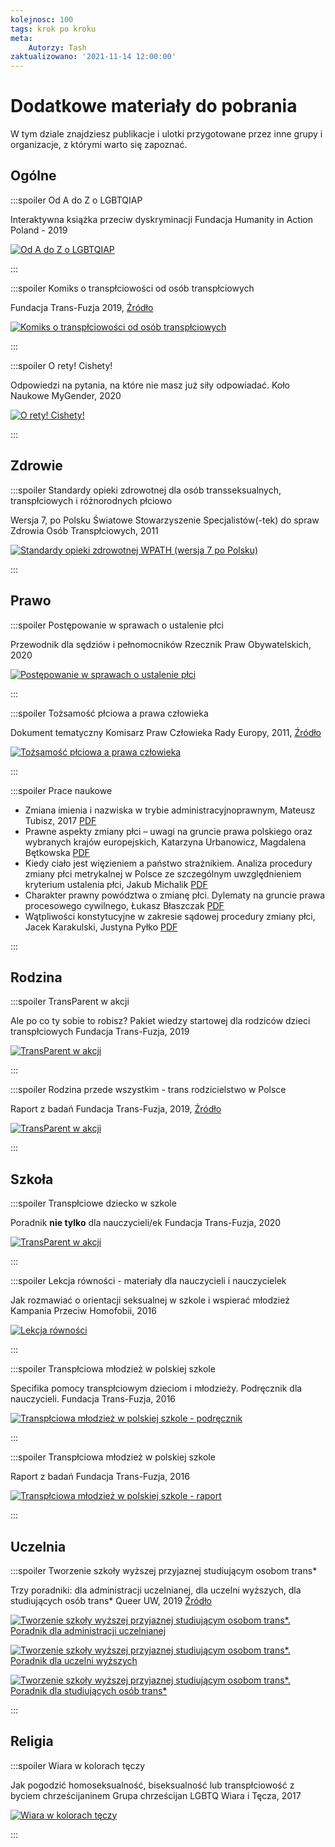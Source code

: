 ```yaml
---
kolejnosc: 100
tags: krok po kroku
meta: 
    Autorzy: Tash
zaktualizowano: '2021-11-14 12:00:00'
---
```

# Dodatkowe materiały do pobrania

W tym dziale znajdziesz publikacje i ulotki przygotowane przez inne grupy i organizacje, z którymi warto się zapoznać.
<!--more-->

## Ogólne

:::spoiler Od A do Z o LGBTQIAP

Interaktywna książka przeciw dyskryminacji
Fundacja Humanity in Action Poland - 2019


[![Od A do Z o LGBTQIAP](/media/docs/faq/20_updated_LGBT_book_OdAdoZoLGBTQIAP.jpg)](/media/docs/faq/20_updated_LGBT_book_OdAdoZoLGBTQIAP.pdf)

:::

:::spoiler Komiks o transpłciowości od osób transpłciowych

Fundacja Trans-Fuzja 2019, [Źródło](http://transfuzja.org/pl/artykuly/publikacje/wydalismy_komiks_o_transplciowosci.htm)

[![Komiks o transpłciowości od osób transpłciowych](/media/docs/faq/komix_plmin.jpg)](/media/docs/faq/komix_plmin.pdf)

:::

:::spoiler O rety! Cishety!

Odpowiedzi na pytania, na które nie masz już siły odpowiadać.
Koło Naukowe MyGender, 2020

[![O rety! Cishety!](/media/docs/faq/O%20rety!%20Cishety!.jpg)](/media/docs/faq/O%20rety!%20Cishety!.pdf)

:::

## Zdrowie

:::spoiler Standardy opieki zdrowotnej dla osób transseksualnych, transpłciowych i różnorodnych płciowo

Wersja 7, po Polsku
Światowe Stowarzyszenie Specjalistów(-tek) do spraw Zdrowia Osób Transpłciowych, 2011

[![Standardy opieki zdrowotnej WPATH (wersja 7 po Polsku)](/media/docs/standardy/SOC%20V7_Polish.jpg)](/media/docs/standardy/SOC%20V7_Polish.pdf)

:::

## Prawo

:::spoiler Postępowanie w sprawach o ustalenie płci

Przewodnik dla sędziów i pełnomocników
Rzecznik Praw Obywatelskich, 2020

[![Postępowanie w sprawach o ustalenie płci](/media/docs/prawo/Postepowania_w_sprawach_o_ustalenie_plci.jpg)](/media/docs/prawo/Postepowania_w_sprawach_o_ustalenie_plci.pdf)

:::

:::spoiler Tożsamość płciowa a prawa człowieka

Dokument tematyczny
Komisarz Praw Człowieka Rady Europy, 2011, [Źródło](http://transfuzja.org/pl/artykuly/publikacje/dokument_tematyczny_komisarza_praw_czlowieka_rady_europy_tozsamosc_plciowa_a.htm)

[![Tożsamość płciowa a prawa człowieka](/media/docs/prawo/hberg_pol.jpg)](/hberg_pol.pdf)

:::

:::spoiler Prace naukowe

* Zmiana imienia i nazwiska w trybie administracyjnoprawnym, Mateusz Tubisz, 2017 [PDF](/media/docs/prawo/09_Tubisz_M_Zmiana_imienia_i_nazwiska_w_trybie_administracyjnoprawnym.pdf)
* Prawne aspekty zmiany płci – uwagi na gruncie prawa polskiego oraz wybranych krajów europejskich, Katarzyna Urbanowicz, Magdalena Bętkowska [PDF](/media/docs/prawo/09_Tubisz_M_Zmiana_imienia_i_nazwiska_w_trybie_administracyjnoprawnym.pdf)
* Kiedy ciało jest więzieniem a państwo strażnikiem. Analiza procedury zmiany płci metrykalnej w Polsce ze szczególnym uwzględnieniem kryterium ustalenia płci, Jakub Michalik [PDF](/media/docs/prawo/michalik_kiedy_cialo_jest_wiezieniem_a_panstwo_straznikiem_2012.pdf)
* Charakter prawny powództwa o zmianę płci. Dylematy na gruncie prawa procesowego cywilnego, Łukasz Błaszczak [PDF](/media/docs/prawo/powodztwo_o_zmiane_plci.pdf)
* Wątpliwości konstytucyjne w zakresie sądowej procedury zmiany płci, Jacek Karakulski, Justyna Pyłko [PDF](/media/docs/prawo/sadowa_procedura_zmiany_plci.pdf)

:::

## Rodzina

:::spoiler TransParent w akcji

Ale po co ty sobie to robisz? Pakiet wiedzy startowej dla rodziców dzieci transpłciowych
Fundacja Trans-Fuzja, 2019

[![TransParent w akcji](/media/docs/rodzina/Broszura_dla_rodzicow.jpg)](/media/docs/rodzina/Broszura_dla_rodzicow.pdf)

:::

:::spoiler Rodzina przede wszystkim - trans rodzicielstwo w Polsce

Raport z badań
Fundacja Trans-Fuzja, 2019, [Źródło](http://transfuzja.org/pl/artykuly/publikacje/raport_z_badania_rodzina_przede_wszystkim_trans_rodzicielstwo_w_polsce.htm)

[![TransParent w akcji](/media/docs/rodzina/raport_rodzina.jpg)](/media/docs/rodzina/raport_rodzina.pdf)

:::

## Szkoła

:::spoiler Transpłciowe dziecko w szkole

Poradnik **nie tylko** dla nauczycieli/ek
Fundacja Trans-Fuzja, 2020

[![TransParent w akcji](/media/docs/szkola/Transpłciowe-dziecko-w-szkole.jpg)](/media/docs/szkola/Transpłciowe-dziecko-w-szkole.pdf)

:::

:::spoiler Lekcja równości - materiały dla nauczycieli i nauczycielek

Jak rozmawiać o orientacji seksualnej w szkole i wspierać młodzież
Kampania Przeciw Homofobii, 2016

[![Lekcja równości](/media/docs/szkola/lekcja-materialy-wyd2-www.jpg)](/media/docs/szkola/lekcja-materialy-wyd2-www.pdf)

:::

:::spoiler Transpłciowa młodzież w polskiej szkole

Specifika pomocy transpłciowym dzieciom i młodzieży. Podręcznik dla nauczycieli.
Fundacja Trans-Fuzja, 2016

[![Transpłciowa młodzież w polskiej szkole - podręcznik](/media/docs/szkola/trans_mlodziez_net.jpg)](/media/docs/szkola/trans_mlodziez_net.pdf)

:::

:::spoiler Transpłciowa młodzież w polskiej szkole

Raport z badań
Fundacja Trans-Fuzja, 2016

[![Transpłciowa młodzież w polskiej szkole - raport](/media/docs/szkola/trans_mlodziez_net.jpg)](/media/docs/szkola/trans_mlodziez_net.pdf)

:::

## Uczelnia

:::spoiler Tworzenie szkoły wyższej przyjaznej studiującym osobom trans*

Trzy poradniki: dla administracji uczelnianej, dla uczelni wyższych, dla studiujących osób trans\*
Queer UW, 2019 [Źródło](http://queer.uw.edu.pl/2019/09/trzy-poradniki-dotyczace-osob-trans-na-uczelniach-sa-juz-dostepne-za-darmo-dla-kazdego/)

[![Tworzenie szkoły wyższej przyjaznej studiującym osobom trans\*. Poradnik dla administracji uczelnianej](/media/docs/uczelnia/trans-publikacja-administracja.jpg)](/media/docs/uczelnia/trans-publikacja-administracja.pdf)

[![Tworzenie szkoły wyższej przyjaznej studiującym osobom trans\*. Poradnik dla uczelni wyższych](/media/docs/uczelnia/trans-publikacja-uczelnia.jpg)](/media/docs/uczelnia/trans-publikacja-uczelnia.pdf)

[![Tworzenie szkoły wyższej przyjaznej studiującym osobom trans\*. Poradnik dla studiujących osób trans\*](/media/docs/uczelnia/trans-publikacja-studenci.jpg)](/media/docs/uczelnia/trans-publikacja-studenci.pdf)

:::

## Religia

:::spoiler Wiara w kolorach tęczy

Jak pogodzić homoseksualność, biseksualność lub transpłciowość z byciem chrześcijaninem
Grupa chrześcijan LGBTQ Wiara i Tęcza, 2017

[![Wiara w kolorach tęczy](/media/docs/religia/KPH_wiara-w-kolorach_preview.jpg)](/media/docs/religia/KPH_wiara-w-kolorach_preview.pdf)

:::
